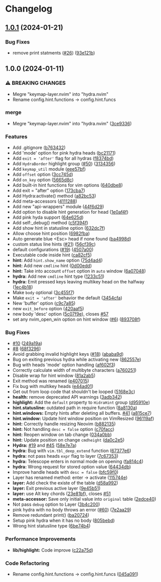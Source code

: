# Changelog

## [1.0.1](https://github.com/nvimtools/hydra.nvim/compare/v1.0.0...v1.0.1) (2024-01-21)


### Bug Fixes

* remove print statments ([#26](https://github.com/nvimtools/hydra.nvim/issues/26)) ([93e121b](https://github.com/nvimtools/hydra.nvim/commit/93e121b4098e2cc59975b4fa0951ebab34e82e9f))

## 1.0.0 (2024-01-11)


### ⚠ BREAKING CHANGES

* Megre "keymap-layer.nvim" into "hydra.nvim"
* Rename config.hint.functions -> config.hint.funcs

### merge

* Megre "keymap-layer.nvim" into "hydra.nvim" ([3ce9336](https://github.com/nvimtools/hydra.nvim/commit/3ce9336d9a57003bf2614e05520abe3fde87d0a3))


### Features

* Add .gitignore ([b763432](https://github.com/nvimtools/hydra.nvim/commit/b763432e6f0b8f45313fda5733c25f33b939c82a))
* Add 'mode' option for pink hydra heads ([bc21171](https://github.com/nvimtools/hydra.nvim/commit/bc2117176e1d00ce8e834ab9bd29ab04b7e1cd9f))
* Add `exit = 'after'` flag for all hydras ([f8374bd](https://github.com/nvimtools/hydra.nvim/commit/f8374bdf148a6d2758fca86b275027f6dd8822f9))
* Add `HydraBorder` highlight group ([#50](https://github.com/nvimtools/hydra.nvim/issues/50)) ([3134356](https://github.com/nvimtools/hydra.nvim/commit/31343564df10b11b5f52f3e311ba706d70bf813e))
* Add `keymap_util` module ([eee57bf](https://github.com/nvimtools/hydra.nvim/commit/eee57bfb06b41e4251a5f2372615c5d10e93c9af))
* Add `offset` option ([3cc745d](https://github.com/nvimtools/hydra.nvim/commit/3cc745df051bb03c91e5309ddbecc060f0087e1a))
* Add `on_key` option ([5665d8c](https://github.com/nvimtools/hydra.nvim/commit/5665d8c0fb6f6e7b1058c719ff5dca09b25a1c1e))
* Add built-in hint functions for vim options ([640dbe8](https://github.com/nvimtools/hydra.nvim/commit/640dbe821cdd3b4211b1627646a9f61604f6b4e4))
* Add exit = "after" option ([173cba7](https://github.com/nvimtools/hydra.nvim/commit/173cba7ca045b66089a3aead2ce7116c06c24429))
* Add Hydra:activate() method ([a82bc53](https://github.com/nvimtools/hydra.nvim/commit/a82bc53873c77adce6549a5434e429eda47e4447))
* Add meta-accessors ([4111288](https://github.com/nvimtools/hydra.nvim/commit/411128895c0d29cc8b4a92e1da2d040fcc1e3dbc))
* Add new "api-wrappers" module ([44f6d29](https://github.com/nvimtools/hydra.nvim/commit/44f6d29bd4892d66f003557052ef12421ca8e551))
* Add option to disable hint generation for head ([1e0af4f](https://github.com/nvimtools/hydra.nvim/commit/1e0af4f806f6c79f3c6a52b2e0a85a9f1c376437))
* Add pink hyda support ([64e625d](https://github.com/nvimtools/hydra.nvim/commit/64e625df09080471baeb08db88f83522e82c9814))
* Add self:_debug() method ([c5f394f](https://github.com/nvimtools/hydra.nvim/commit/c5f394f42b9eacf351a8345f757c69eaa724e773))
* Add show hint in statusline option ([632dc7f](https://github.com/nvimtools/hydra.nvim/commit/632dc7f999716e180a5efba574f677bfe4931b47))
* Allow choose hint position ([6982fba](https://github.com/nvimtools/hydra.nvim/commit/6982fba84939b6c7d32c2b54244c711a996aac89))
* Auto generate blue &lt;Esc&gt; head if none found ([ba4998d](https://github.com/nvimtools/hydra.nvim/commit/ba4998dca8d6dab5cd1f28a06872cb991df16014))
* custom status line hints ([#21](https://github.com/nvimtools/hydra.nvim/issues/21)) ([56cf39c](https://github.com/nvimtools/hydra.nvim/commit/56cf39cdf81db712c242f081306de35bb6fc34ec))
* default configurations ([#19](https://github.com/nvimtools/hydra.nvim/issues/19)) ([4507a00](https://github.com/nvimtools/hydra.nvim/commit/4507a00103e8a5e0c18d2b64a3fbacb369c2b74d))
* Executable code inside hint ([ca82cf5](https://github.com/nvimtools/hydra.nvim/commit/ca82cf517cc7135cc0eb29530b22a4546f7a5e13))
* **hint:** Add `hint.show_name` option ([75d4ad4](https://github.com/nvimtools/hydra.nvim/commit/75d4ad400f34b2fe0e231eb7845d950ba5267d07))
* **hint:** Add new `cmdline` hint ([0d00edd](https://github.com/nvimtools/hydra.nvim/commit/0d00edd1b18aff52ba92975d4a08ad60d7ad8016))
* **hint:** Take into account `offset` option in `auto` window ([6a07048](https://github.com/nvimtools/hydra.nvim/commit/6a07048c5d532707855675a0773a102e8b56c25c))
* **hydra:** Add new `cmdline` hint type ([1233c51](https://github.com/nvimtools/hydra.nvim/commit/1233c51ca462a1281b7c50422218922655033b09))
* **hydra:** Emit pressed keys leaving multikey head on the halfway ([1ec4b18](https://github.com/nvimtools/hydra.nvim/commit/1ec4b18049a3736ad8e872b72574ad0a70a10006))
* Make `body` optional ([3c455f7](https://github.com/nvimtools/hydra.nvim/commit/3c455f7cc8eccec91f548ce46bbce9b79b08586d))
* Make `exit = 'after'` behavior the default ([3454cfa](https://github.com/nvimtools/hydra.nvim/commit/3454cfa9bc97aa501c9a497c53fa6d0c97a02d6e))
* New 'buffer' option ([c9c7a85](https://github.com/nvimtools/hydra.nvim/commit/c9c7a85becd737113d7a15f8188a1092f9641255))
* new `exit_before` option ([420aaf5](https://github.com/nvimtools/hydra.nvim/commit/420aaf5af601e3cb12796970cd8a183b886f36db))
* new body 'desc' option ([5c07f9e](https://github.com/nvimtools/hydra.nvim/commit/5c07f9e1f1507e202faf98fc62c9e7c17510ff58)), closes [#57](https://github.com/nvimtools/hydra.nvim/issues/57)
* set any nvim_open_win option on hint window ([#6](https://github.com/nvimtools/hydra.nvim/issues/6)) ([893708f](https://github.com/nvimtools/hydra.nvim/commit/893708fa4b823026846bb4004df6b5a1f0fe6217))


### Bug Fixes

* [#10](https://github.com/nvimtools/hydra.nvim/issues/10) ([249a19a](https://github.com/nvimtools/hydra.nvim/commit/249a19a4c95b9d0602918623a476196bf6956d5f))
* [#8](https://github.com/nvimtools/hydra.nvim/issues/8) ([68f3296](https://github.com/nvimtools/hydra.nvim/commit/68f3296c7c1c9fb4abbe892d5191883082b74369))
* Avoid grabbing invalid highlight keys ([#18](https://github.com/nvimtools/hydra.nvim/issues/18)) ([ababa9d](https://github.com/nvimtools/hydra.nvim/commit/ababa9d412a20d9a6479167fe15508b8099fc91d))
* Bug on exiting previous hydra while activating new ([862557e](https://github.com/nvimtools/hydra.nvim/commit/862557e6ffb9ec40c941177e93b1d2685c6ade93))
* Bug with heads 'mode' option handling ([af602f3](https://github.com/nvimtools/hydra.nvim/commit/af602f38d853c2988196f370da0be72ad7a105f4))
* Correctly calculate width of multibyte characters ([a760251](https://github.com/nvimtools/hydra.nvim/commit/a760251a90d022a412458663fbd3591fdb38d662))
* Disable wrap for hint window ([81a2ab5](https://github.com/nvimtools/hydra.nvim/commit/81a2ab542c020b46c25dc4ff1ebfa4d191e2b286))
* Exit method was renamed ([e407015](https://github.com/nvimtools/hydra.nvim/commit/e407015d77e339b4c7d298f9e9dd50b4a934aa07))
* Fix bug with multikey heads ([e44ad01](https://github.com/nvimtools/hydra.nvim/commit/e44ad01cb4138234e509d8bcae5e96fdfacf37b0))
* Get out from loop code that shouldn't be looped ([5168e3c](https://github.com/nvimtools/hydra.nvim/commit/5168e3c650f86b12dd473866da0cbadcc94ecc51))
* **health:** remove deprecated API warnings ([3adb342](https://github.com/nvimtools/hydra.nvim/commit/3adb342b610654f6719c77bd319765ccbe0184ad))
* **highlight:** Add the `default` property to `HidraHint` group ([d95910e](https://github.com/nvimtools/hydra.nvim/commit/d95910ea18d4f0be838de958de9d14ee42e0d2f5))
* **hint.statusline:** outdated path in require function ([8a8130a](https://github.com/nvimtools/hydra.nvim/commit/8a8130af17b154d3b37669204bdae5ce4b991159))
* **hint.windows:** Empty hints after deleting all buffers. [#41](https://github.com/nvimtools/hydra.nvim/issues/41) ([a815ce7](https://github.com/nvimtools/hydra.nvim/commit/a815ce78805a5667e81cdb53d2bc7e0371042a7a))
* **hint.window:** Update hint window position on VimResized ([96119af](https://github.com/nvimtools/hydra.nvim/commit/96119af8ebaf0f55567108638c662784d612eb97))
* **hint:** Correctly handle resizing Neovim ([b882135](https://github.com/nvimtools/hydra.nvim/commit/b882135a72243211a93106bd8e3edd835d767e6a))
* **hint:** Not handling `desc = false` option ([c70facc](https://github.com/nvimtools/hydra.nvim/commit/c70facc87141f64162aca519acfd18aa85e06329))
* **hint:** Reopen window on tab change ([034a0bb](https://github.com/nvimtools/hydra.nvim/commit/034a0bbbb0e1215b98ee114cfc0f367241ae49ef))
* **hint:** Update position on change `cmdheight` ([da0c2e5](https://github.com/nvimtools/hydra.nvim/commit/da0c2e515133c4b8a9ba3ad5308db596610329bd))
* **Hydra:** [#19](https://github.com/nvimtools/hydra.nvim/issues/19) and [#45](https://github.com/nvimtools/hydra.nvim/issues/45) ([58e7e7a](https://github.com/nvimtools/hydra.nvim/commit/58e7e7ae1c9cc8d587fb6beda4e90a8147069a30))
* **hydra:** Bug with `vim.tbl_deep_extend` function ([67377e6](https://github.com/nvimtools/hydra.nvim/commit/67377e69c7c9f5b4e5d122a0f36236baba1a8881))
* **hydra:** not pass heads `expr` flag to layer ([7c67353](https://github.com/nvimtools/hydra.nvim/commit/7c67353cbbf0f1d3e3abb4fa2733df1e23bcea93))
* **hydra:** Telescope enters in normal mode on opening ([fa814c4](https://github.com/nvimtools/hydra.nvim/commit/fa814c478a69d0bc05c3e2cdda34336b7484ea05))
* **hydra:** Wrong request for stored option value ([64434db](https://github.com/nvimtools/hydra.nvim/commit/64434db0dc8a3dce9b30fef78aef267fceff4472))
* Improve handle heads with `desc = false` ([bfc59f0](https://github.com/nvimtools/hydra.nvim/commit/bfc59f068d911023de3524fe7421107ec64f9664))
* Layer has renamed method: enter -&gt; activate ([115744e](https://github.com/nvimtools/hydra.nvim/commit/115744e8b2c74c0a4dd265c25359b33832fece57))
* **layer:** Add check the existe of the table ([d58a992](https://github.com/nvimtools/hydra.nvim/commit/d58a992ae52fe19bc77e3fdf304a2c5e1b74e187))
* **layer:** Exit previous active layer ([9e45b51](https://github.com/nvimtools/hydra.nvim/commit/9e45b51d41ab4a528f91d954c0e481b24d122647))
* **layer:** use Alt key chords ([23e81bf](https://github.com/nvimtools/hydra.nvim/commit/23e81bf774cfd00c0b5309a4a223b0b908732c56)), closes [#51](https://github.com/nvimtools/hydra.nvim/issues/51)
* **meta-accessor:** Save only initial value into `original` table ([2edce40](https://github.com/nvimtools/hydra.nvim/commit/2edce40e7fc5c7cdb9fd009d1a14d6e5316b3232))
* Not pass `debug` option to Layer ([3b4c200](https://github.com/nvimtools/hydra.nvim/commit/3b4c2002a025d111158b7801b7a84bf52531922f))
* pink hydra with no body throws an error ([#60](https://github.com/nvimtools/hydra.nvim/issues/60)) ([7e2aa29](https://github.com/nvimtools/hydra.nvim/commit/7e2aa29f88d534371c6b0263d3abbfac7c2376ce))
* Remove redundant print() ([ba20724](https://github.com/nvimtools/hydra.nvim/commit/ba20724a07babc9feec8f0095b24d16c84a5e920))
* Setup pink hydra when it has no body ([805bebd](https://github.com/nvimtools/hydra.nvim/commit/805bebdbc2307cdee799665be557812d9af5a120))
* Wrong hint statusline type ([6be74b4](https://github.com/nvimtools/hydra.nvim/commit/6be74b419ea9fd615f79a0445bd6c96dc68229fa))


### Performance Improvements

* **lib/highlight:** Code improve ([c22a75d](https://github.com/nvimtools/hydra.nvim/commit/c22a75d6b035cf06a80aad25f36ee099e779b63b))


### Code Refactoring

* Rename config.hint.functions -&gt; config.hint.funcs ([045a091](https://github.com/nvimtools/hydra.nvim/commit/045a091a022feae74b9edfacb808e49dfbf6f8d5))
